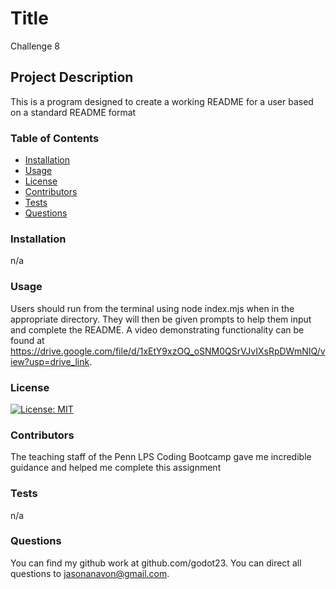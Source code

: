 
# Title
Challenge 8

## Project Description
This is a program designed to create a working README for a user based on a standard README format

### Table of Contents
* [Installation](#installation)
* [Usage](#usage)
* [License](#license)
* [Contributors](#contributors)
* [Tests](#tests)
* [Questions](#questions)

### Installation
n/a

### Usage
Users should run from the terminal using node index.mjs when in the appropriate directory. They will then be given prompts to help them input and complete the README. A video demonstrating functionality can be found at https://drive.google.com/file/d/1xEtY9xzOQ_oSNM0QSrVJvIXsRpDWmNIQ/view?usp=drive_link.

### License
[![License: MIT](https://img.shields.io/badge/License-MIT-yellow.svg)](https://opensource.org/licenses/MIT)

### Contributors
The teaching staff of the Penn LPS Coding Bootcamp gave me incredible guidance and helped me complete this assignment

### Tests
n/a

### Questions
You can find my github work at github.com/godot23. You can direct all questions to jasonanavon@gmail.com.
